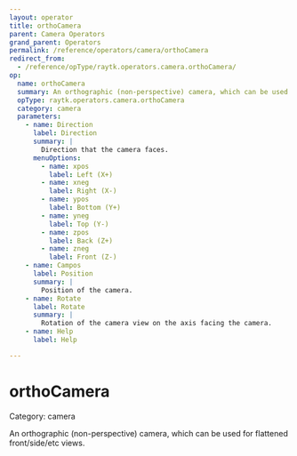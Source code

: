 ```yaml
---
layout: operator
title: orthoCamera
parent: Camera Operators
grand_parent: Operators
permalink: /reference/operators/camera/orthoCamera
redirect_from:
  - /reference/opType/raytk.operators.camera.orthoCamera/
op:
  name: orthoCamera
  summary: An orthographic (non-perspective) camera, which can be used for flattened front/side/etc views.
  opType: raytk.operators.camera.orthoCamera
  category: camera
  parameters:
    - name: Direction
      label: Direction
      summary: |
        Direction that the camera faces.
      menuOptions:
        - name: xpos
          label: Left (X+)
        - name: xneg
          label: Right (X-)
        - name: ypos
          label: Bottom (Y+)
        - name: yneg
          label: Top (Y-)
        - name: zpos
          label: Back (Z+)
        - name: zneg
          label: Front (Z-)
    - name: Campos
      label: Position
      summary: |
        Position of the camera.
    - name: Rotate
      label: Rotate
      summary: |
        Rotation of the camera view on the axis facing the camera.
    - name: Help
      label: Help

---
```


# orthoCamera

Category: camera



An orthographic (non-perspective) camera, which can be used for flattened front/side/etc views.